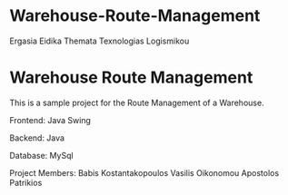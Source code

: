 # Warehouse-Route-Management
Ergasia Eidika Themata Texnologias Logismikou
# Warehouse Route Management

This is a sample project for the Route Management of a Warehouse.

Frontend: Java Swing

Backend: Java

Database: MySql

Project Members:
Babis Kostantakopoulos
Vasilis Oikonomou
Apostolos Patrikios
